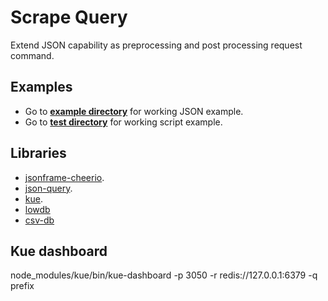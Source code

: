 # Scrape Query
Extend JSON capability as preprocessing and post processing request command.

## Examples
* Go to [**example directory**](tree/master/examples) for working JSON example.
* Go to [**test directory**](tree/master/test) for working script example.

## Libraries
* [jsonframe-cheerio](https://github.com/gahabeen/jsonframe-cheerio).
* [json-query](https://github.com/mmckegg/json-query).
* [kue](https://github.com/Automattic/kue).
* [lowdb](https://github.com/typicode/lowdb)
* [csv-db](https://github.com/sspringer82/nodeCsvDb)

## Kue dashboard
node_modules/kue/bin/kue-dashboard -p 3050 -r redis://127.0.0.1:6379 -q prefix